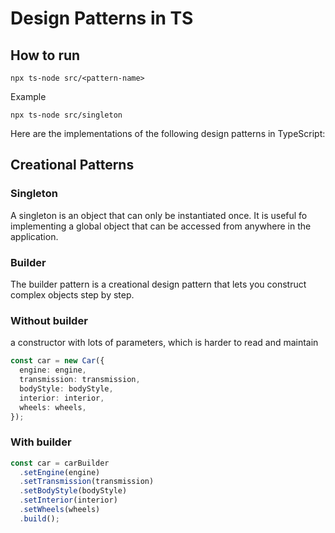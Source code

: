 # Design Patterns in TS

## How to run

```
npx ts-node src/<pattern-name>
```

Example

```
npx ts-node src/singleton
```

Here are the implementations of the following design patterns in TypeScript:

## Creational Patterns

### Singleton

A singleton is an object that can only be instantiated once. It is useful fo implementing a global object that can be accessed from anywhere in the application.

### Builder

The builder pattern is a creational design pattern that lets you construct complex objects step by step.

### Without builder

a constructor with lots of parameters, which is harder to read and maintain

```ts
const car = new Car({
  engine: engine,
  transmission: transmission,
  bodyStyle: bodyStyle,
  interior: interior,
  wheels: wheels,
});
```

### With builder

```ts
const car = carBuilder
  .setEngine(engine)
  .setTransmission(transmission)
  .setBodyStyle(bodyStyle)
  .setInterior(interior)
  .setWheels(wheels)
  .build();
```
